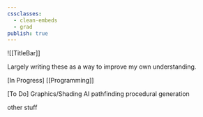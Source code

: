```yaml
---
cssclasses:
  - clean-embeds
  - grad
publish: true
---
```

<div id='stars'></div>
<div id='stars2'></div>
<div id='stars3'></div>
<div id='stars4'></div>

![[TitleBar]] 

Largely writing these as a way to improve my own understanding.

\[In Progress\]
[[Programming]] 


\[To Do\]
Graphics/Shading
AI
pathfinding
procedural generation

other stuff






